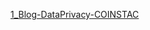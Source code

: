 [1_Blog-DataPrivacy-COINSTAC](https://blog.openmined.org/coinstac-decentralized-differentially-private-application-for-neuroimaging/)
